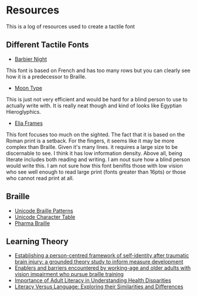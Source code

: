 # Resources

This is a log of resources used to create a tactile font

## Different Tactile Fonts

* [Barbier Night](https://brailleworks.com/braille-resources/history-of-braille/)

This font is based on French and has too many rows but you can clearly see how it is a predecessor to Braille.

* [Moon Type](https://en.wikipedia.org/wiki/Moon_type)

This is just not very efficient and would be hard for a blind person to use to actually write with. It is really neat though and kind of looks like Egyptian Hieroglyphics.

* [Elia Frames](http://www.theeliaidea.com/)

This font focuses too much on the sighted. The fact that it is based on the Roman print is a setback. For the fingers, it seems like it may be more complex than Braille. Given it's many lines. it requires a large size to be discernable to see. I think it has low information density. Above all, being literate includes both reading and writing. I am nout sure how a blind person would write this. I am not sure how this font benifits those with low vision who see well enough to read large print (fonts greater than 16pts) or those who cannot read print at all.

## Braille 

* [Unicode Braille Patterns](http://www.unicode.org/charts/PDF/U2800.pdf)
* [Unicode Character Table](https://unicode-table.com/en/blocks/braille-patterns/)
* [Pharma Braille](https://www.pharmabraille.com/)

## Learning Theory

* [Establishing a person-centred framework of self-identity after traumatic brain injury: a grounded theory study to inform measure development](https://bmjopen.bmj.com/content/bmjopen/4/5/e004630.full.pdf)
* [Enablers and barriers encountered by working-age and older adults with vision impairment who pursue braille training](https://www.tandfonline.com/doi/pdf/10.1080/09638288.2020.1833253)
* [Importance of Adult Literacy in Understanding Health Disparities](https://onlinelibrary.wiley.com/doi/epdf/10.1111/j.1525-1497.2006.00538.x)
* [Literacy Versus Language: Exploring their Similarities and Differences](https://web.unza.zm/index.php/jlt/article/download/61/58)

